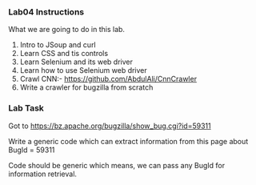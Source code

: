 ### Lab04 Instructions
What we are going to do in this lab.
1. Intro to JSoup and curl
2. Learn CSS and tis controls
3. Learn Selenium and its web driver
4. Learn how to use Selenium web driver
5. Crawl CNN:- https://github.com/AbdulAli/CnnCrawler
6. Write a crawler for bugzilla from scratch


### Lab Task
Got to https://bz.apache.org/bugzilla/show_bug.cgi?id=59311

Write a generic code which can extract information from this page about BugId = 59311

Code should be generic which means, we can pass any BugId for information retrieval.
